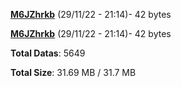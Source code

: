 [**M6JZhrkb**](/data/M6JZhrkb.txt) (29/11/22 - 21:14)- 42 bytes

[**M6JZhrkb**](/data/M6JZhrkb.txt) (29/11/22 - 21:14)- 42 bytes

**Total Datas**: 5649

**Total Size**: 31.69 MB / 31.7 MB